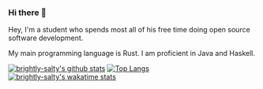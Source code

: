 ### Hi there 👋

Hey, I'm a student who spends most all of his free time doing open source software development.

My main programming language is Rust. I am proficient in Java and Haskell.

[![brightly-salty's github stats](https://github-readme-stats.vercel.app/api?username=brightly-salty&count_private=true?show_icons=true)](https://github.com/anuraghazra/github-readme-stats)
[![Top Langs](https://github-readme-stats.vercel.app/api/top-langs/?username=brightly-salty)](https://github.com/anuraghazra/github-readme-stats)
[![brightly-salty's wakatime stats](https://github-readme-stats.vercel.app/api/wakatime?username=brightly_salty)](https://github.com/anuraghazra/github-readme-stats)
